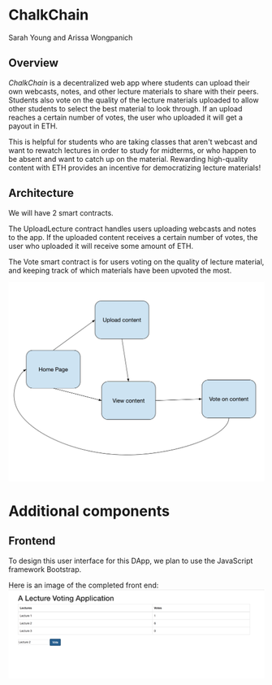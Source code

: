 # ChalkChain

Sarah Young and Arissa Wongpanich


## Overview
_ChalkChain_ is a decentralized web app where students can upload their own webcasts, notes, and other lecture materials to share with their peers. Students also vote on the quality of the lecture materials uploaded to allow other students to select the best material to look through. If an upload reaches a certain number of votes, the user who uploaded it will get a payout in ETH.

This is helpful for students who are taking classes that aren't webcast and want to rewatch lectures in order to study for midterms, or who happen to be absent and want to catch up on the material. Rewarding high-quality content with ETH provides an incentive for democratizing lecture materials!

## Architecture
We will have 2 smart contracts.

The UploadLecture contract handles users uploading webcasts and notes to the app. If the uploaded content receives a certain number of votes, the user who uploaded it will receive some amount of ETH.

The Vote smart contract is for users voting on the quality of lecture material, and keeping track of which materials have been upvoted the most.

![alt text](assets/diagram.png)

# Additional components
## Frontend
To design this user interface for this DApp, we plan to use the JavaScript framework Bootstrap.

Here is an image of the completed front end:
![alt text](assets/demo.png)


